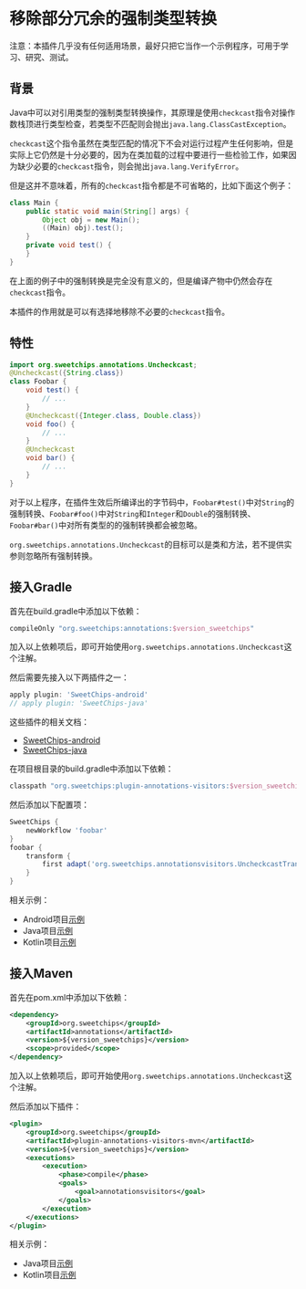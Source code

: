 # 移除部分冗余的强制类型转换

注意：本插件几乎没有任何适用场景，最好只把它当作一个示例程序，可用于学习、研究、测试。

## 背景

Java中可以对引用类型的强制类型转换操作，其原理是使用`checkcast`指令对操作数栈顶进行类型检查，若类型不匹配则会抛出`java.lang.ClassCastException`。

`checkcast`这个指令虽然在类型匹配的情况下不会对运行过程产生任何影响，但是实际上它仍然是十分必要的，因为在类加载的过程中要进行一些检验工作，如果因为缺少必要的`checkcast`指令，则会抛出`java.lang.VerifyError`。

但是这并不意味着，所有的`checkcast`指令都是不可省略的，比如下面这个例子：

``` java
class Main {
    public static void main(String[] args) {
        Object obj = new Main();
        ((Main) obj).test();
    }
    private void test() {
    }
}
```

在上面的例子中的强制转换是完全没有意义的，但是编译产物中仍然会存在`checkcast`指令。

本插件的作用就是可以有选择地移除不必要的`checkcast`指令。

## 特性

``` java
import org.sweetchips.annotations.Uncheckcast;
@Uncheckcast({String.class})
class Foobar {
    void test() {
        // ...
    }
    @Uncheckcast({Integer.class, Double.class})
    void foo() {
        // ...
    }
    @Uncheckcast
    void bar() {
        // ...
    }
}
```

对于以上程序，在插件生效后所编译出的字节码中，`Foobar#test()`中对`String`的强制转换、`Foobar#foo()`中对`String`和`Integer`和`Double`的强制转换、`Foobar#bar()`中对所有类型的的强制转换都会被忽略。

`org.sweetchips.annotations.Uncheckcast`的目标可以是类和方法，若不提供实参则忽略所有强制转换。

## 接入Gradle

首先在build.gradle中添加以下依赖：

``` groovy
compileOnly "org.sweetchips:annotations:$version_sweetchips"
```

加入以上依赖项后，即可开始使用`org.sweetchips.annotations.Uncheckcast`这个注解。

然后需要先接入以下两插件之一：

``` groovy
apply plugin: 'SweetChips-android'
// apply plugin: 'SweetChips-java'
```

这些插件的相关文档：

- [SweetChips-android](../../gradle-android/README.md)
- [SweetChips-java](../../gradle-java/README.md)

在项目根目录的build.gradle中添加以下依赖：

``` groovy
classpath "org.sweetchips:plugin-annotations-visitors:$version_sweetchips"
```

然后添加以下配置项：

``` groovy
SweetChips {
    newWorkflow 'foobar'
}
foobar {
    transform {
        first adapt('org.sweetchips.annotationsvisitors.UncheckcastTransformClassNode')
    }
}
```

相关示例：

- Android项目[示例](../../demo-app/config/plugin.gradle)
- Java项目[示例](../../demo-main/config/plugin.gradle)
- Kotlin项目[示例](../../demo-mainkt/config/plugin.gradle)

## 接入Maven

首先在pom.xml中添加以下依赖：

``` xml
<dependency>
    <groupId>org.sweetchips</groupId>
    <artifactId>annotations</artifactId>
    <version>${version_sweetchips}</version>
    <scope>provided</scope>
</dependency>
```

加入以上依赖项后，即可开始使用`org.sweetchips.annotations.Uncheckcast`这个注解。

然后添加以下插件：

``` xml
<plugin>
    <groupId>org.sweetchips</groupId>
    <artifactId>plugin-annotations-visitors-mvn</artifactId>
    <version>${version_sweetchips}</version>
    <executions>
        <execution>
            <phase>compile</phase>
            <goals>
                <goal>annotationsvisitors</goal>
            </goals>
        </execution>
    </executions>
</plugin>
```

相关示例：

- Java项目[示例](../../demo-main/pom.xml)
- Kotlin项目[示例](../../demo-mainkt/pom.xml)
